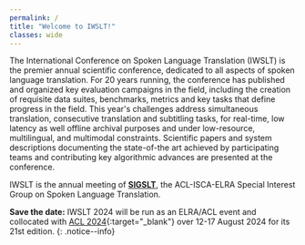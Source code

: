 ```yaml
---
permalink: /
title: "Welcome to IWSLT!"
classes: wide
---
```


The International Conference on Spoken Language Translation (IWSLT) is the premier annual scientific conference, dedicated to all aspects of spoken language translation.
For 20 years running, the conference has published and organized key evaluation campaigns in the field, including the creation of requisite data suites, benchmarks, metrics and key tasks that define progress in the field. 
This year's challenges address simultaneous translation, consecutive translation and subtitling tasks, for real-time, low latency as well offline archival purposes and under low-resource, multilingual, and multimodal constraints. 
Scientific papers and system descriptions documenting the state-of-the art achieved by participating teams and contributing key algorithmic advances are presented at the conference. 

IWSLT is the annual meeting of [**SIGSLT**](/sigslt), the ACL-ISCA-ELRA Special Interest Group on Spoken Language Translation.

**Save the date:** IWSLT 2024 will be run as an ELRA/ACL event and collocated with [ACL 2024](https://2024.aclweb.org/){:target="_blank"} over 12-17 August 2024 for its 21st edition.
{: .notice--info}
